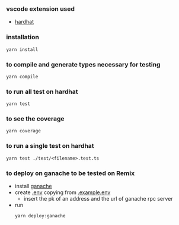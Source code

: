 ### vscode extension used
- [hardhat](https://marketplace.visualstudio.com/items?itemName=NomicFoundation.hardhat-solidity)
### installation
```
yarn install
```
### to compile and generate types necessary for testing
```
yarn compile
```
### to run all test on hardhat
```
yarn test 
```
### to see the coverage
```
yarn coverage 
```
### to run a single test on hardhat
```
yarn test ./test/<filename>.test.ts
```

### to deploy on ganache to be tested on Remix
- install [ganache](https://trufflesuite.com/ganache/)
- create [.env](./.env) copying from [.example.env](./.example.env)
    - insert the pk of an address and the url of ganache rpc server 
- run  
    ```
    yarn deploy:ganache
    ```